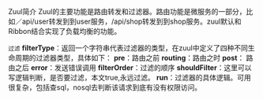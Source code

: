 Zuul简介
Zuul的主要功能是路由转发和过滤器。路由功能是微服务的一部分，比如／api/user转发到到user服务，/api/shop转发到到shop服务。zuul默认和Ribbon结合实现了负载均衡的功能。

`过滤`
**filterType**：返回一个字符串代表过滤器的类型，在zuul中定义了四种不同生命周期的过滤器类型，具体如下：
**pre**：路由之前
**routing**：路由之时
**post**： 路由之后
**error**：发送错误调用
**filterOrder**：过滤的顺序
**shouldFilter**：这里可以写逻辑判断，是否要过滤，本文true,永远过滤。
**run**：过滤器的具体逻辑。可用很复杂，包括查sql，nosql去判断该请求到底有没有权限访问。